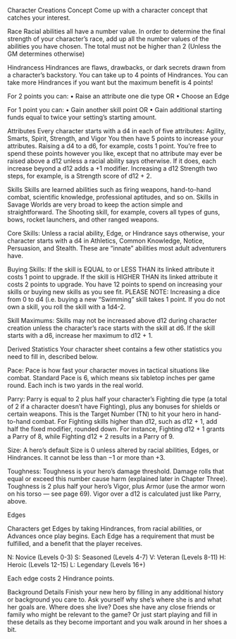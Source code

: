 Character Creations
Concept
Come up with a character concept that catches your interest.

Race
Racial abilities all have a number value. In order to determine the final strength of your character’s race, add up all the number values of the abilities you have chosen. The total must not be higher than 2 (Unless the GM determines otherwise) 

Hindrancess
Hindrances are flaws, drawbacks, or dark secrets drawn from a character’s backstory. You can take up to 4 points of Hindrances. You can take more Hindrances if you want but the maximum benefit is 4 points!

For 2 points you can:
• Raise an attribute one die type
OR
• Choose an Edge

For 1 point you can:
• Gain another skill point
OR
• Gain additional starting funds equal to twice your setting’s starting amount.

Attributes
Every character starts with a d4 in each of five attributes: Agility, Smarts, Spirit, Strength, and Vigor
You then have 5 points to increase your attributes. Raising a d4 to a d6, for example, costs 1 point. You’re free to spend these points however you like, except that no attribute may ever be raised above a d12 unless a racial ability says otherwise. If it does, each increase beyond a d12 adds a +1 modifier. Increasing a d12 Strength two steps, for example, is a Strength score of d12 + 2.

Skills
Skills are learned abilities such as firing weapons, hand-to-hand combat, scientific knowledge, professional aptitudes, and so on. Skills in Savage Worlds are very broad to keep the action simple and straightforward. The Shooting skill, for example, covers all types of guns, bows, rocket launchers, and other ranged weapons.

Core Skills: Unless a racial ability, Edge, or Hindrance says otherwise, your character starts with a d4 in Athletics, Common Knowledge, Notice, Persuasion, and Stealth. These are “innate” abilities most adult adventurers have. 

Buying Skills: 
If the skill is EQUAL to or LESS THAN its linked attribute it  costs 1 point to upgrade.
If the skill is HIGHER THAN its linked attribute it  costs 2 points to upgrade.
You have 12 points to spend on increasing your skills or buying new skills as you see fit. 
PLEASE NOTE: Increasing a dice from 0 to d4 (i.e. buying a new “Swimming” skill takes 1 point.
If you do not own a skill, you roll the skill with a 1d4-2. 

Skill Maximums: Skills may not be increased above d12 during character creation unless the character’s race starts with the skill at d6. If the skill starts with a d6, increase her maximum to d12 + 1. 

Derived Statistics
Your character sheet contains a few other statistics you need to fill in, described below. 

Pace: Pace is how fast your character moves in tactical situations like combat. Standard Pace is 6, which means six tabletop inches per game round. Each inch is two yards in the real world. 

Parry: Parry is equal to 2 plus half your character’s Fighting die type (a total of 2 if a character doesn’t have Fighting), plus any bonuses for shields or certain weapons. This is the Target Number (TN) to hit your hero in hand-to-hand combat. For Fighting skills higher than d12, such as d12 + 1, add half the fixed modifier, rounded down. For instance, Fighting d12 + 1 grants a Parry of 8, while Fighting d12 + 2 results in a Parry of 9.

Size: A hero’s default Size is 0 unless altered by racial abilities, Edges, or Hindrances. It cannot be less than −1 or more than +3. 

Toughness: Toughness is your hero’s damage threshold. Damage rolls that equal or exceed this number cause harm (explained later in Chapter Three). Toughness is 2 plus half your hero’s Vigor, plus Armor (use the armor worn on his torso — see page 69). Vigor over a d12 is calculated just like Parry, above.

Edges

Characters get Edges by taking Hindrances, from racial abilities, or Advances once play begins. Each Edge has a requirement that must be fulfilled, and a benefit that the player receives.

N: Novice (Levels 0-3)
S: Seasoned (Levels 4-7)
V: Veteran (Levels 8-11)
H: Heroic (Levels 12-15)
L: Legendary (Levels 16+)

Each edge costs 2 Hindrance points.

Background Details
Finish your new hero by filling in any additional history or background you care to. Ask yourself why she’s where she is and what her goals are. Where does she live? Does she have any close friends or family who might be relevant to the game? Or just start playing and fill in these details as they become important and you walk around in her shoes a bit.

